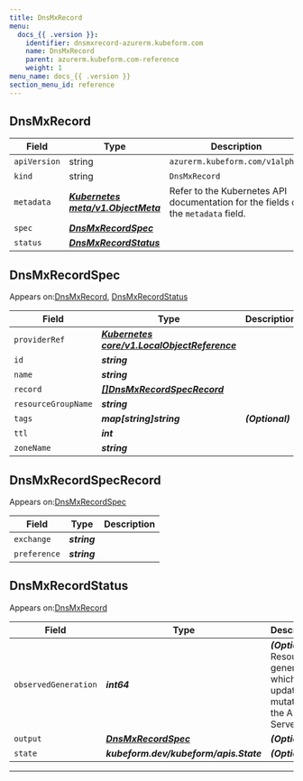 ```yaml
---
title: DnsMxRecord
menu:
  docs_{{ .version }}:
    identifier: dnsmxrecord-azurerm.kubeform.com
    name: DnsMxRecord
    parent: azurerm.kubeform.com-reference
    weight: 1
menu_name: docs_{{ .version }}
section_menu_id: reference
---
```


## DnsMxRecord
| Field | Type | Description |
| ------ | ----- | ----------- |
| `apiVersion` | string | `azurerm.kubeform.com/v1alpha1` |
|    `kind` | string | `DnsMxRecord` |
| `metadata` | ***[Kubernetes meta/v1.ObjectMeta](https://kubernetes.io/docs/reference/generated/kubernetes-api/v1.13/#objectmeta-v1-meta)***|Refer to the Kubernetes API documentation for the fields of the `metadata` field.|
| `spec` | ***[DnsMxRecordSpec](#dnsmxrecordspec)***||
| `status` | ***[DnsMxRecordStatus](#dnsmxrecordstatus)***||
## DnsMxRecordSpec

Appears on:[DnsMxRecord](#dnsmxrecord), [DnsMxRecordStatus](#dnsmxrecordstatus)

| Field | Type | Description |
| ------ | ----- | ----------- |
| `providerRef` | ***[Kubernetes core/v1.LocalObjectReference](https://kubernetes.io/docs/reference/generated/kubernetes-api/v1.13/#localobjectreference-v1-core)***||
| `id` | ***string***||
| `name` | ***string***||
| `record` | ***[[]DnsMxRecordSpecRecord](#dnsmxrecordspecrecord)***||
| `resourceGroupName` | ***string***||
| `tags` | ***map[string]string***| ***(Optional)*** |
| `ttl` | ***int***||
| `zoneName` | ***string***||
## DnsMxRecordSpecRecord

Appears on:[DnsMxRecordSpec](#dnsmxrecordspec)

| Field | Type | Description |
| ------ | ----- | ----------- |
| `exchange` | ***string***||
| `preference` | ***string***||
## DnsMxRecordStatus

Appears on:[DnsMxRecord](#dnsmxrecord)

| Field | Type | Description |
| ------ | ----- | ----------- |
| `observedGeneration` | ***int64***| ***(Optional)*** Resource generation, which is updated on mutation by the API Server.|
| `output` | ***[DnsMxRecordSpec](#dnsmxrecordspec)***| ***(Optional)*** |
| `state` | ***kubeform.dev/kubeform/apis.State***| ***(Optional)*** |
---
